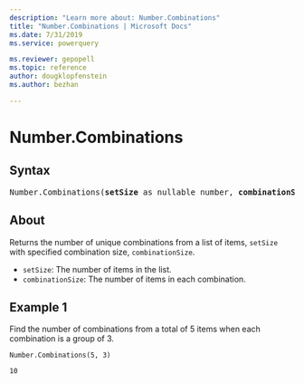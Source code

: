 ```yaml
---
description: "Learn more about: Number.Combinations"
title: "Number.Combinations | Microsoft Docs"
ms.date: 7/31/2019
ms.service: powerquery

ms.reviewer: gepopell
ms.topic: reference
author: dougklopfenstein
ms.author: bezhan

---
```

# Number.Combinations

## Syntax

<pre>
Number.Combinations(<b>setSize</b> as nullable number, <b>combinationSize</b> as nullable number) as nullable number
</pre>
  
## About  
Returns the number of unique combinations from a list of items, `setSize` with specified combination size, `combinationSize`. <ul> <li><code>setSize</code>: The number of items in the list.</li> <li><code>combinationSize</code>: The number of items in each combination.</li> </ul> 

## Example 1
Find the number of combinations from a total of 5 items when each combination is a group of 3.

```powerquery-m
Number.Combinations(5, 3)
```

`10`
